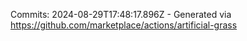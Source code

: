 Commits: 2024-08-29T17:48:17.896Z - Generated via https://github.com/marketplace/actions/artificial-grass
<br>
